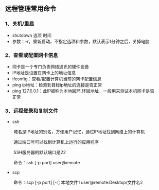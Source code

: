 ## 远程管理常用命令
### 1、关机/重启
- shutdown 选项 时间
- 参数：-r，重新启动，不指定选项和参数，默认表示1分钟之后，关掉电脑
### 2、查看或配置网卡信息
- 网卡是一个专门负责网络通讯的硬件设备
- IP地址是设置在网卡上的地址信息
- ifconfig：查看/配置计算机当前的网卡配置信息
- ping ip地址：检测到目标ip地址的连接是否正常
- ping 127.0.0.1：此IP被称为本地回环.环回地址，一般用来测试本机网卡是否正常
### 3、远程登录和复制文件
- ssh

&emsp;&emsp;域名是IP地址的别名，方便用户记忆，通过IP地址找到网络上的计算机

&emsp;&emsp;通过端口号可以找到计算机上运行的应用程序

&emsp;&emsp;SSH服务器的默认端口是22

&emsp;&emsp;命令：ssh [-p port] user@remote

- scp

&emsp;&emsp;命令：scp [-p port] [-r] 本地文件1 user@remote:Desktop/文件名2
